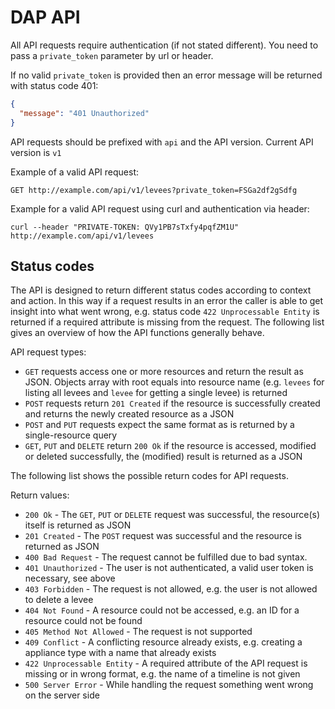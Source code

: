 <!--- This section is copied from: https://raw.github.com/gitlabhq/gitlabhq/master/doc/api/README.md -->

# DAP API

All API requests require authentication (if not stated different). You need to pass a `private_token` parameter by url or header.

If no valid `private_token` is provided then an error message will be returned with status code 401:

```json
{
  "message": "401 Unauthorized"
}
```

API requests should be prefixed with `api` and the API version. Current API version is `v1`

Example of a valid API request:

```
GET http://example.com/api/v1/levees?private_token=FSGa2df2gSdfg
```

Example for a valid API request using curl and authentication via header:

```
curl --header "PRIVATE-TOKEN: QVy1PB7sTxfy4pqfZM1U" http://example.com/api/v1/levees
```

## Status codes

The API is designed to return different status codes according to context and action. In this way if a request results in an error the caller is able to get insight into what went wrong, e.g. status code `422 Unprocessable Entity` is returned if a required attribute is missing from the request. The following list gives an overview of how the API functions generally behave.

API request types:

* `GET` requests access one or more resources and return the result as JSON. Objects array with root equals into resource name (e.g. `levees` for listing all levees and `levee` for getting a single levee) is returned
* `POST` requests return `201 Created` if the resource is successfully created and returns the newly created resource as a JSON
* `POST` and `PUT` requests expect the same format as is returned by a single-resource query
* `GET`, `PUT` and `DELETE` return `200 Ok` if the resource is accessed, modified or deleted successfully, the (modified) result is returned as a JSON

The following list shows the possible return codes for API requests.

Return values:

* `200 Ok` - The `GET`, `PUT` or `DELETE` request was successful, the resource(s) itself is returned as JSON
* `201 Created` - The `POST` request was successful and the resource is returned as JSON
* `400 Bad Request` - The request cannot be fulfilled due to bad syntax.
* `401 Unauthorized` - The user is not authenticated, a valid user token is necessary, see above
* `403 Forbidden` - The request is not allowed, e.g. the user is not allowed to delete a levee
* `404 Not Found` - A resource could not be accessed, e.g. an ID for a resource could not be found
* `405 Method Not Allowed` - The request is not supported
* `409 Conflict` - A conflicting resource already exists, e.g. creating a appliance type with a name that already exists
* `422 Unprocessable Entity` - A required attribute of the API request is missing or in wrong format, e.g. the name of a timeline is not given
* `500 Server Error` - While handling the request something went wrong on the server side
